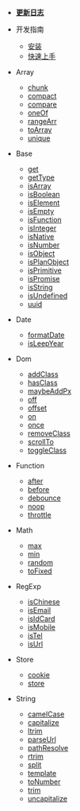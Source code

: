 - [**更新日志**](CHANGELOG.md)

- 开发指南
  - [安装](install.md)
  - [快速上手](start.md)

- Array
  - [chunk](chunk.md)
  - [compact](compact.md)
  - [compare](compare.md)
  - [oneOf](oneOf.md)
  - [rangeArr](rangeArr.md)
  - [toArray](toArray.md)
  - [unique](unique.md)

- Base
  - [get](get.md)
  - [getType](getType.md)
  - [isArray](isArray.md)
  - [isBoolean](isBoolean.md)
  - [isElement](isElement.md)
  - [isEmpty](isEmpty.md)
  - [isFunction](isFunction.md)
  - [isInteger](isInteger.md)
  - [isNative](isNative.md)
  - [isNumber](isNumber.md)
  - [isObject](isObject.md)
  - [isPlanObject](isPlanObject.md)
  - [isPrimitive](isPrimitive.md)
  - [isPromise](isPromise.md)
  - [isString](isString.md)
  - [isUndefined](isUndefined.md)
  - [uuid](uuid.md)

- Date
  - [formatDate](formatDate.md)
  - [isLeepYear](isLeepYear.md)

- Dom
  - [addClass](addClass.md)
  - [hasClass](hasClass.md)
  - [maybeAddPx](maybeAddPx.md)
  - [off](off.md)
  - [offset](offset.md)
  - [on](on.md)
  - [once](once.md)
  - [removeClass](removeClass.md)
  - [scrollTo](scrollTo.md)
  - [toggleClass](toggleClass.md)

- Function
  - [after](after.md)
  - [before](before.md)
  - [debounce](debounce.md)
  - [noop](noop.md)
  - [throttle](throttle.md)

- Math
  - [max](max.md)
  - [min](min.md)
  - [random](random.md)
  - [toFixed](toFixed.md)

- RegExp
  - [isChinese](isChinese.md)
  - [isEmail](isEmail.md)
  - [isIdCard](isIdCard.md)
  - [isMobile](isMobile.md)
  - [isTel](isTel.md)
  - [isUrl](isUrl.md)

- Store
  - [cookie](cookie.md)
  - [store](store.md)

- String
  - [camelCase](camelCase.md)
  - [capitalize](capitalize.md)
  - [ltrim](ltrim.md)
  - [parseUrl](parseUrl.md)
  - [pathResolve](pathResolve.md)
  - [rtrim](rtrim.md)
  - [split](split.md)
  - [template](template.md)
  - [toNumber](toNumber.md)
  - [trim](trim.md)
  - [uncapitalize](uncapitalize.md)
